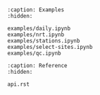 ```{module} uscrn

```

```{include} ../README.md

```

```{toctree}
:caption: Examples
:hidden:

examples/daily.ipynb
examples/nrt.ipynb
examples/stations.ipynb
examples/select-sites.ipynb
examples/qc.ipynb
```

```{toctree}
:caption: Reference
:hidden:

api.rst
```

